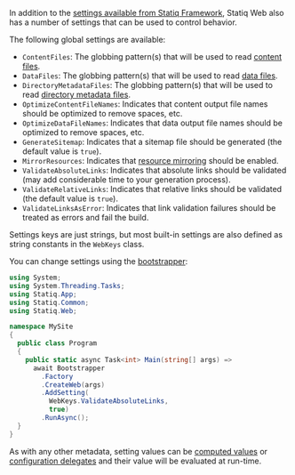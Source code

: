 In addition to the [settings available from Statiq Framework](xref:settings), Statiq Web also has a number of settings that can be used to control behavior.

The following global settings are available:

- `ContentFiles`: The globbing pattern(s) that will be used to read [content files](xref:web-content).
- `DataFiles`: The globbing pattern(s) that will be used to read [data files](xref:web-data).
- `DirectoryMetadataFiles`: The globbing pattern(s) that will be used to read [directory metadata files](xref:web-directory-metadata).
- `OptimizeContentFileNames`: Indicates that content output file names should be optimized to remove spaces, etc.
- `OptimizeDataFileNames`: Indicates that data output file names should be optimized to remove spaces, etc.
- `GenerateSitemap`: Indicates that a sitemap file should be generated (the default value is `true`).
- `MirrorResources`: Indicates that [resource mirroring](xref:web-resource-mirroring) should be enabled.
- `ValidateAbsoluteLinks`: Indicates that absolute links should be validated (may add considerable time to your generation process).
- `ValidateRelativeLinks`: Indicates that relative links should be validated (the default value is `true`).
- `ValidateLinksAsError`: Indicates that link validation failures should be treated as errors and fail the build.

Settings keys are just strings, but most built-in settings are also defined as string constants in the `WebKeys` class.

You can change settings using the [bootstrapper](xref:specifying-settings):

```csharp
using System;
using System.Threading.Tasks;
using Statiq.App;
using Statiq.Common;
using Statiq.Web;

namespace MySite
{
  public class Program
  {
    public static async Task<int> Main(string[] args) =>
      await Bootstrapper
        .Factory
        .CreateWeb(args)
        .AddSetting(
          WebKeys.ValidateAbsoluteLinks,
          true)
        .RunAsync();
  }
}
```

As with any other metadata, setting values can be [computed values](xref:metadata-values#computed-values) or [configuration delegates](xref:configuration-delegates) and their value will be evaluated at run-time.
